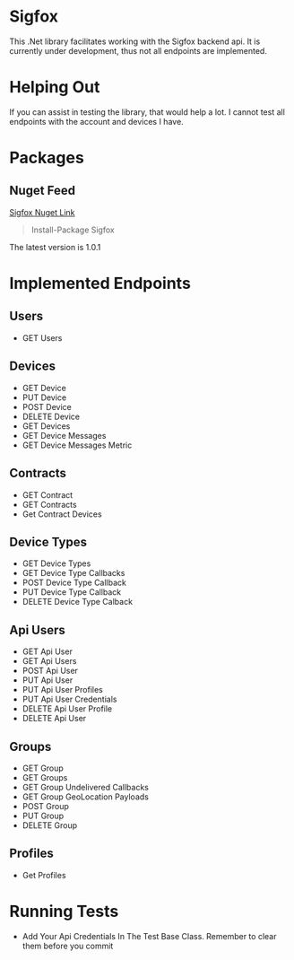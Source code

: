 # Sigfox

This .Net library facilitates working with the Sigfox backend api.
It is currently under development, thus not all endpoints are implemented.

# Helping Out

If you can assist in testing the library, that would help a lot.
I cannot test all endpoints with the account and devices I have.

# Packages

## Nuget Feed

[ Sigfox Nuget Link](https://www.nuget.org/packages/Sigfox/)

> Install-Package Sigfox

The latest version is 1.0.1

# Implemented Endpoints

## Users

* GET Users

## Devices

* GET Device
* PUT Device
* POST Device
* DELETE Device
* GET Devices
* GET Device Messages
* GET Device Messages Metric

## Contracts

* GET Contract
* GET Contracts
* Get Contract Devices


## Device Types

* GET Device Types
* GET Device Type Callbacks
* POST Device Type Callback
* PUT Device Type Callback
* DELETE Device Type Calback

## Api Users

* GET Api User
* GET Api Users
* POST Api User
* PUT Api User
* PUT Api User Profiles
* PUT Api User Credentials
* DELETE Api User Profile
* DELETE Api User

## Groups

* GET Group
* GET Groups
* GET Group Undelivered Callbacks
* GET Group GeoLocation Payloads
* POST Group
* PUT Group
* DELETE Group

## Profiles

* Get Profiles

# Running Tests

* Add Your Api Credentials In The Test Base Class.
Remember to clear them before you commit

